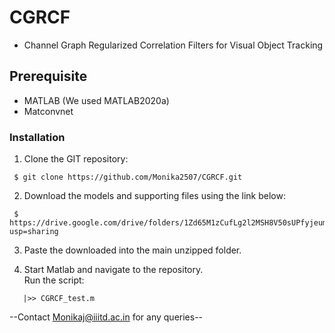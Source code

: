 # CGRCF
- Channel Graph Regularized Correlation Filters for Visual Object Tracking

## Prerequisite
- MATLAB (We used MATLAB2020a)
- Matconvnet

### Installation
1. Clone the GIT repository:
```
 $ git clone https://github.com/Monika2507/CGRCF.git
```
2. Download the models and supporting files using the link below:
```
 $ https://drive.google.com/drive/folders/1Zd65M1zCufLg2l2MSH8V50sUPfyjeumC?usp=sharing
```
3. Paste the downloaded into the main unzipped folder.

4. Start Matlab and navigate to the repository.  
   Run the script:
```
   |>> CGRCF_test.m
```

--Contact Monikaj@iiitd.ac.in for any queries--
